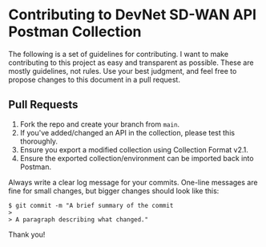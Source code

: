 # Contributing to DevNet SD-WAN API Postman Collection

The following is a set of guidelines for contributing. I want to make contributing to this project as easy and transparent as possible. These are mostly guidelines, not rules. Use your best judgment, and feel free to propose changes to this document in a pull request.


## Pull Requests

1. Fork the repo and create your branch from `main`.
2. If you've added/changed an API in the collection, please test this thoroughly.
3. Ensure you export a modified collection using Collection Format v2.1.
4. Ensure the exported collection/environment can be imported back into Postman.

Always write a clear log message for your commits. One-line messages are fine for small changes, but bigger changes should look like this:

```
$ git commit -m "A brief summary of the commit
>
> A paragraph describing what changed."
```


Thank you!

